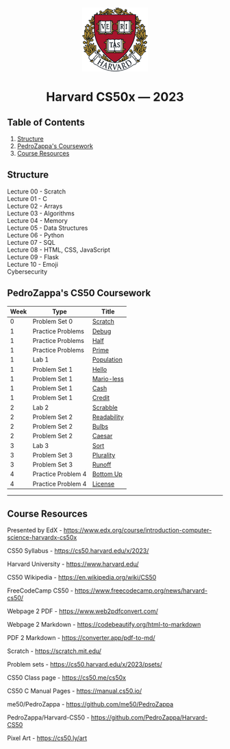 <br>
<p align="center">
<img src="harvard.png" alt="logo" height="150"/>
</p>
<h1 align="center">
Harvard CS50x — 2023
</h1>

## Table of Contents
1. [Structure](#structure)
2. [PedroZappa's Coursework](#pedrozappas-cs50-coursework)
3. [Course Resources](#course-resources)

## Structure 

Lecture 00 - Scratch <br>
Lecture 01 - C <br>
Lecture 02 - Arrays <br>
Lecture 03 - Algorithms <br>
Lecture 04 - Memory <br>
Lecture 05 - Data Structures <br>
Lecture 06 - Python <br>
Lecture 07 - SQL <br>
Lecture 08 - HTML, CSS, JavaScript <br>
Lecture 09 - Flask <br>
Lecture 10 - Emoji <br>
Cybersecurity <br>

## PedroZappa's CS50 Coursework

<!-- https://github.com/gepser/markdown-progress -->
| Week | Type          | Title       | 
| -----| ----------- | ----------- | 
| 0    | Problem Set 0     | [Scratch](C/pset0/) | 
| 1    | Practice Problems | [Debug](C/pp1/) |
| 1    | Practice Problems | [Half](C/pp1/) |
| 1    | Practice Problems | [Prime](C/pp1/) |
| 1    | Lab 1             | [Population](C/lab1/) |
| 1    | Problem Set 1     | [Hello](C/pset1/) |
| 1    | Problem Set 1     | [Mario-less](C/pset1/) |
| 1    | Problem Set 1     | [Cash](C/pset1/) |
| 1    | Problem Set 1     | [Credit](C/pset1/) |
| 2    | Lab 2             | [Scrabble](C/lab2/) |
| 2    | Problem Set 2     | [Readability](C/pset2/) |
| 2    | Problem Set 2     | [Bulbs](C/pset2/) |
| 2    | Problem Set 2     | [Caesar](C/pset2/) |
| 3    | Lab 3             | [Sort](C/lab3/) |
| 3    | Problem Set 3     | [Plurality](C/pset3/) |
| 3    | Problem Set 3     | [Runoff](C/pset3/) |
| 4    | Practice Problem 4 | [Bottom Up](C/pp4/) |
| 4    | Practice Problem 4 | [License](C/pp4/) |


<hr>

## Course Resources

Presented by EdX - https://www.edx.org/course/introduction-computer-science-harvardx-cs50x

CS50 Syllabus - https://cs50.harvard.edu/x/2023/

Harvard University - https://www.harvard.edu/

CS50 Wikipedia - https://en.wikipedia.org/wiki/CS50

FreeCodeCamp CS50 - https://www.freecodecamp.org/news/harvard-cs50/

Webpage 2 PDF - https://www.web2pdfconvert.com/

Webpage 2 Markdown - https://codebeautify.org/html-to-markdown

PDF 2 Markdown - https://converter.app/pdf-to-md/

Scratch - https://scratch.mit.edu/

Problem sets - https://cs50.harvard.edu/x/2023/psets/

CS50 Class page - https://cs50.me/cs50x

CS50 C Manual Pages -  https://manual.cs50.io/

me50/PedroZappa - https://github.com/me50/PedroZappa

PedroZappa/Harvard-CS50 - https://github.com/PedroZappa/Harvard-CS50

Pixel Art - https://cs50.ly/art
